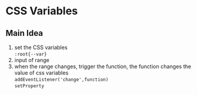 # CSS Variables

## Main Idea
1. set the CSS variables \
```:root{--var}```
2. input of range
3. when the range changes, trigger the function, the function changes the value of css variables\
```addEventListener('change',function)```\
```setProperty```